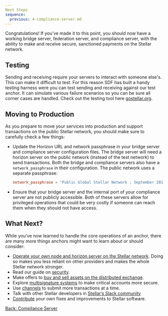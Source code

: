 ```yaml
---
Next Steps
sequence:
  previous: 4-compliance-server.md
---
```


Congratulations! If you’ve made it to this point, you should now have a working bridge server, federation server, and compliance server, with the ability to make and receive secure, sanctioned payments on the Stellar network.

## Testing
Sending and receiving require your servers to interact with someone else's. This can make it difficult to test. For this reason SDF has built a handy testing harness were you can test sending and receiving against our test anchor. It can simulate various failure scenarios so you can be sure all corner cases are handled. Check out the testing tool here [gostellar.org](http://gostellar.org).

## Moving to Production

As you prepare to move your services into production and support transactions on the public Stellar network, you should make sure to carefully check a few things:

- Update the Horizon URL and network passphrase in your bridge server and compliance server configuration files. The bridge server will need a horizon server on the public network (instead of the test network) to send transactions. Both the bridge and compliance servers also have a `network_passphrase` in their configuration. The public network uses a separate passphrase:

    ```toml
    network_passphrase = "Public Global Stellar Network ; September 2015"
    ````

- Ensure that your bridge server and the internal port of your compliance server are not publicly accessible. Both of these servers allow for privileged operations that could be very costly if someone can reach them when they should not have access.


## What Next?

While you’ve now learned to handle the core operations of an anchor, there are many more things anchors might want to learn about or should consider:

- [Operate your own node and horizon server on the Stellar network](https://stellar.org/developers/stellar-core/software/admin.html). Doing so makes you less reliant on other providers and makes the whole Stellar network stronger.
- Read our guide on [security](../security.md).
- Make offers to [buy and sell assets on the distributed exchange](../concepts/exchange.md).
- Explore [multisignature systems](../concepts/multi-sig.md) to make critical accounts more secure.
- Use [channels](../channels.md) to submit more transactions at a time.
- Talk with other Stellar developers in [Stellar’s Slack community](http://slack.stellar.org/)
- [Contribute](../contributing.md) your own fixes and improvements to Stellar software.

<nav class="sequence-navigation">
  <a rel="prev" href="4-compliance-server.md">Back: Compliance Server</a>
</nav>
